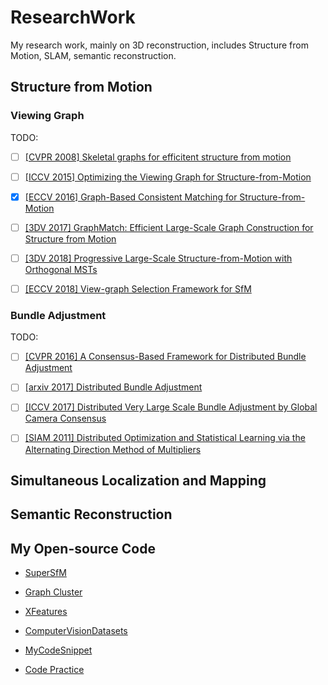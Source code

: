# ResearchWork
My research work, mainly on 3D reconstruction, includes Structure from Motion, SLAM, semantic reconstruction.

## Structure from Motion
### Viewing Graph

TODO:
- [ ] [[CVPR 2008] Skeletal graphs for efficitent structure from motion](http://www.cs.cornell.edu/~snavely/projects/skeletalset/SkeletalSets_cvpr08.pdf)

- [ ] [[ICCV 2015] Optimizing the Viewing Graph for Structure-from-Motion](http://cs.ucsb.edu/~holl/pubs/Sweeney-2015-ICCV.pdf)

- [x] [[ECCV 2016] Graph-Based Consistent Matching for Structure-from-Motion](https://home.cse.ust.hk/~tshenaa/files/pub/eccv2016_graph_match.pdf)

- [ ] [[3DV  2017] GraphMatch: Efficient Large-Scale Graph Construction for Structure from Motion](http://vfragoso.com/pdfs/graphmatch.pdf)

- [ ] [[3DV 2018] Progressive Large-Scale Structure-from-Motion with Orthogonal MSTs]()

- [ ] [[ECCV 2018] View-graph Selection Framework for SfM](http://openaccess.thecvf.com/content_ECCV_2018/papers/Rajvi_Shah_View-graph_Selection_Framework_ECCV_2018_paper.pdf)


### Bundle Adjustment

TODO:
- [ ] [[CVPR 2016] A Consensus-Based Framework for Distributed Bundle Adjustment]()

- [ ] [[arxiv 2017] Distributed Bundle Adjustment]()

- [ ] [[ICCV 2017] Distributed Very Large Scale Bundle Adjustment by Global Camera Consensus]()

- [ ] [[SIAM 2011] Distributed Optimization and Statistical Learning via the Alternating Direction Method of Multipliers]()


## Simultaneous Localization and Mapping


## Semantic Reconstruction

## My Open-source Code
- [SuperSfM](https://github.com/AIBluefisher/SuperSfM)

- [Graph Cluster](https://github.com/AIBluefisher/GraphCluster)

- [XFeatures](https://github.com/AIBluefisher/XFeatures)

- [ComputerVisionDatasets](https://github.com/AIBluefisher/ComputerVisionDatasets)

- [MyCodeSnippet](https://github.com/AIBluefisher/MyCodeSnippet)

- [Code Practice](https://github.com/AIBluefisher/CodePractice)

